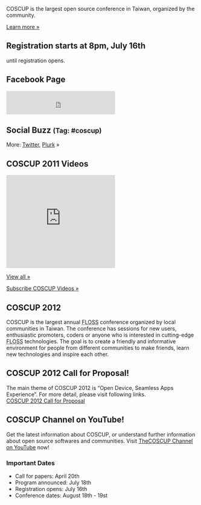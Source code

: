 <div id="sidebar2" class="hideInMobile">
  <div class="intro">
    <p>COSCUP is the largest open source conference in Taiwan, organized by the community.</p>
    <p class="more"><a href="about/">Learn more »</a></p>
  </div>
  <h2 class="hideInMobile">Registration starts at 8pm, July 16th</h2>
  <p id="countdown" class="hideInMobile"><span id="countdown-time"></span> until registration opens.</p>
  <h2>Facebook Page</h2>
  <iframe src="https://www.facebook.com/plugins/likebox.php?href=https%3A%2F%2Fwww.facebook.com%2Fcoscup&amp;width=288&amp;colorscheme=light&amp;show_faces=false&amp;stream=false&amp;header=true&amp;height=62" scrolling="no" frameborder="0" style="border:none; overflow:hidden; width:288px; height:62px; background-color: #fff"></iframe>
  <div id="ipv6block"></div>
  <h2>Social Buzz <small>(Tag: #coscup)</small></h2>
  <div class="socialbuzz"></div>
  <p class="more">More: <a href="https://search.twitter.com/search?q=coscup+OR+from%3Acoscup">Twitter</a>, <a href="http://www.plurk.com/psearch#q=COSCUP">Plurk</a> »</p>
  <h2>COSCUP 2011 Videos</h2>
	<iframe class="video" title="YouTube video player" width="288" height="246" style="width: 288px; height: 246px" src="http://www.youtube.com/embed/dZs-OLcDfSs?playlist=IRCGdKukc38" frameborder="0"  allowfullscreen="allowfullscreen"></iframe>
	<p class="more"><a href="http://www.youtube.com/playlist?list=PL1E00EBFE2E5E040F">View all »</a></p>
	<p class="more"><a href="http://www.youtube.com/user/thecoscup">Subscribe COSCUP Videos »</a></p>
  <!-- <h2>COSCUP 2011 Photo Selections</h2>
  <div class="images"></div>
  <p class="more"><a href="http://www.flickr.com/photos/coscup/collections/72157627346455829/">View all »</a></p> -->
</div>

## COSCUP 2012

COSCUP is the largest annual <abbr title="Free/Libre/Open Source Software">FLOSS</abbr> conference organized by local communities in Taiwan. The conference has sessions for new users, enthusiastic promoters, coders or anyone who is interested in cutting-edge <abbr title="Free/Libre/Open Source Software">FLOSS</abbr> technologies. The goal is to create a friendly and informative environment for people from different communities to make friends, learn new technologies and inspire each other.

## COSCUP 2012 Call for Proposal!

The main theme of COSCUP 2012 is “Open Device, Seamless Apps Experience”. For more detail, please visit following links.<br>
<a href="https://docs.google.com/document/d/1jAyF-nh0SQFaAiXOU2I8R1XOZfu_cWyoOMCcD-ffw04/edit"> COSCUP 2012 Call for Proposal</a><br>

## COSCUP Channel on YouTube!

Get the latest information about COSCUP, or understand further information about open source softwares and communities. Visit [TheCOSCUP Channel on YouTube](http://www.youtube.com/user/thecoscup) now!

### Important Dates

* Call for papers: April 20th
* Program announced: July 18th
* Registration opens: July 16th
* Conference dates: August 18th - 19st
